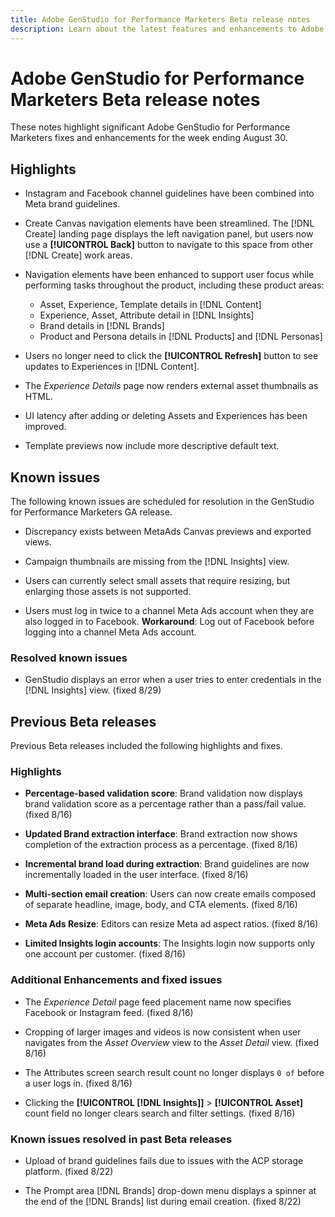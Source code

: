 ```yaml
---
title: Adobe GenStudio for Performance Marketers Beta release notes
description: Learn about the latest features and enhancements to Adobe GenStudio for Performance Marketers.
---
```


# Adobe GenStudio for Performance Marketers Beta release notes

These notes highlight significant Adobe GenStudio for Performance Marketers fixes and enhancements for the week ending August 30.

## Highlights

* Instagram and Facebook channel guidelines have been combined into Meta brand guidelines.

* Create Canvas navigation elements have been streamlined. The [!DNL Create] landing page displays the left navigation panel, but users now use a **[!UICONTROL Back]** button to navigate to this space from other [!DNL Create] work areas.  <!-- GS-1189 -->

* Navigation elements have been enhanced to support user focus while performing tasks throughout the product, including these product areas:

  * Asset, Experience, Template details in [!DNL Content]
  * Experience, Asset, Attribute detail in [!DNL Insights]
  * Brand details in [!DNL Brands]
  * Product and Persona details in [!DNL Products] and [!DNL Personas] <!-- GS-1189 -->

* Users no longer need to click the **[!UICONTROL Refresh]** button to see updates to Experiences in [!DNL Content]. <!-- GS-4218 -->

* The _Experience Details_ page now renders external asset thumbnails as HTML. <!-- GS-3092 -->

* UI latency after adding or deleting Assets and Experiences has been improved. <!-- GS-3389 -->

* Template previews now include more descriptive default text. <!-- GS-4028 -->

## Known issues

The following known issues are scheduled for resolution in the GenStudio for Performance Marketers GA release.

* Discrepancy exists between MetaAds Canvas previews and exported views. <!-- GS-4492 4401 -->

* Campaign thumbnails are missing from the [!DNL Insights] view. <!-- GS-4648 -->

* Users can currently select small assets that require resizing, but enlarging those assets is not supported. <!-- GS-3131 -->

* Users must log in twice to a channel Meta Ads account when they are also logged in to Facebook. **Workaround**: Log out of Facebook before logging into a channel Meta Ads account.

### Resolved known issues

* GenStudio displays an error when a user tries to enter credentials in the [!DNL Insights] view. (fixed 8/29) <!-- GS-4689 --> 

## Previous Beta releases

Previous Beta releases included the following highlights and fixes. 

### Highlights

* **Percentage-based validation score**: Brand validation now displays brand validation score as a percentage rather than a pass/fail value. (fixed 8/16)

* **Updated Brand extraction interface**: Brand extraction now shows completion of the extraction process as a percentage. (fixed 8/16)

* **Incremental brand load during extraction**: Brand guidelines are now incrementally loaded in the user interface. (fixed 8/16)

* **Multi-section email creation**: Users can now create emails composed of separate headline, image, body, and CTA elements. (fixed 8/16)

* **Meta Ads Resize**: Editors can resize Meta ad aspect ratios. (fixed 8/16)

* **Limited Insights login accounts**: The Insights login now supports only one account per customer. (fixed 8/16)

### Additional Enhancements and fixed issues

* The _Experience Detail_ page feed placement name now specifies Facebook or Instagram feed. (fixed 8/16)

* Cropping of larger images and videos is now consistent when user navigates from the _Asset Overview_ view to the _Asset Detail_ view. (fixed 8/16)

* The Attributes screen search result count no longer displays `0 of` before a user logs in. (fixed 8/16) <!-- GS-3665 -->

* Clicking the **[!UICONTROL [!DNL Insights]]**  > **[!UICONTROL Asset]** count field no longer clears search and filter settings. (fixed 8/16) <!-- GS-3476 -->

### Known issues resolved in past Beta releases

* Upload of brand guidelines fails due to issues with the ACP storage platform. (fixed 8/22) <!-- GS-4369 -->

* The Prompt area [!DNL Brands] drop-down menu displays a spinner at the end of the [!DNL Brands] list during email creation. (fixed 8/22) <!-- GS-4077 -->

